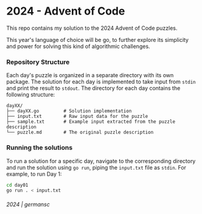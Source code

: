 # 2024 - Advent of Code

This repo contains my solution to the 2024 Advent of Code puzzles.

This year's language of choice will be go, to further explore its simplicity
and power for solving this kind of algorithmic challenges.

### Repository Structure

Each day's puzzle is organized in a separate directory with its own package.
The solution for each day is implemented to take input from `stdin` and print
the result to `stdout`. The directory for each day contains the following
structure:

```
dayXX/
├── dayXX.go         # Solution implementation
├── input.txt        # Raw input data for the puzzle
├── sample.txt       # Example input extracted from the puzzle description
└── puzzle.md        # The original puzzle description
```

### Running the solutions

To run a solution for a specific day, navigate to the corresponding directory
and run the solution using `go run`, piping the `input.txt` file as `stdin`.
For example, to run Day 1:

```bash
cd day01
go run . < input.txt
```

###### 2024 | germansc
